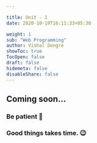 ```yaml
---

title: Unit - 1
date: 2020-10-19T16:11:33+05:30

weight: 1
sub: "Web Programming"
author: Vishal Dongre
showToc: true
TocOpen: false
draft: false
hidemeta: false
disableShare: false
---
```





## Coming soon...

### Be patient 🙂
### Good things takes time. 😉